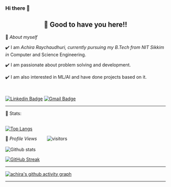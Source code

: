 ### Hi there 👋

<h2 align=center>👋 Good to have you here!!</h2>

🌱 *About myself*<br>

✔️ I am *Achira Raychaudhuri, currently pursuing my B.Tech from NIT Sikkim in* Computer and Science Engineering. <br>

✔️ I am passionate about problem solving and development. <br>

✔️ I am also interested in ML/AI and have done projects based on it. <br>

<br>

[![Linkedin Badge](https://img.shields.io/badge/-AchiraRaychaudhuri-blue?style=flat-square&logo=Linkedin&logoColor=white&link=www.linkedin.com/in/achira-raychaudhuri)](www.linkedin.com/in/achira-raychaudhuri) 
[![Gmail Badge](https://img.shields.io/badge/-achiraray14@gmail.com-c14438?style=flat-square&logo=Gmail&logoColor=white&link=mailto:achiraray14@gmail.com)](mailto:achiraray14@gmail.com)

<hr>

 📶 Stats:<br><br>
 
 [![Top Langs](https://github-readme-stats.vercel.app/api/top-langs/?username=achira16&theme=dark&layout=compact&align=right&width=40%)](https://github.com/anuraghazra/github-readme-stats)
 
🌱 *Profile Views*&nbsp;&nbsp;&nbsp;&nbsp;&nbsp;&nbsp;&nbsp;
![visitors](https://profile-counter.glitch.me/achira16/count.svg?align=center)
<br>
<br>
 ![Github stats](https://github-readme-stats.vercel.app/api?username=achira16)



[![GitHub Streak](https://github-readme-streak-stats.herokuapp.com/?user=achira16&currStreakNum=2FD3EB&fire=pink&sideLabels=F00&theme=nightowl)](https://git.io/streak-stats)       
         

---
 

[![achira's github activity graph](https://activity-graph.herokuapp.com/graph?username=achira16&theme=react-dark)](https://github.com/achira16/github-readme-activity-graph)

  

---
  </code>
</p>


<!-- ![My github stats](https://github-readme-stats.vercel.app/api?username=riti2409&show_icons=true&title_color=fff&icon_color=79ff97&text_color=9f9f9f&bg_color=151515&count_private=true&width=40%&align=left) 
<center><img src="https://logimp.files.wordpress.com/2019/01/viral-p-1.gif?w=736&zoom=2" align="right" width="30%"></center>




 -->
